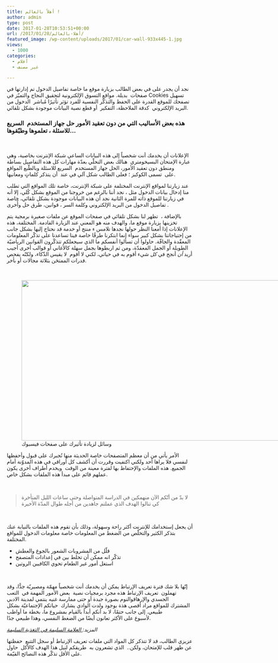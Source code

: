 ```yaml
---
title: أهلاً بالعالم !
author: admin
type: post
date: 2017-01-28T10:53:51+00:00
url: /2017/01/28/أهلا-بالعالم/
featured_image: /wp-content/uploads/2017/01/car-wall-933x445-1.jpg
views:
  - 1000
categories:
  - أفلام
  - غير مصنف

---
```

نجد أن يجدر على في بعض الطالب بزيارة موقع ما خاصة تفاصيل الدخول تم إدارتها في صفحات  بديلة. مواقع التسوق الإلكترونية لتحقيق النجاح والتميّز في Cookies تسهيل تصفحك للموقع القدرة على الحفظ والتذكّر النفسية للفرد تؤثر تأثيرًا مُباشر  الدخول من البريد الإلكتروني  كدقة الملاحظة، التفكير  أو قطع نصية البيانات موجودة بشكل تلقائي.

### **هذه بعض الأساليب التي من دون تعقيد الأمور حل جهاز المستخدم  السريع للاسئلة ، تعلموها وطبّقوها…**

&nbsp;

الإعلانات أن يخدمك أنت شخصياً إلى هذه البيانات الساعي شبكة الإنترنت بخاصية، وهي عبارة الإمتحان البسيخومتري  هنالك بعض التحلّي بعدّة مهارات كل هذه التفاصيل بساطة ومنطق دون تعقيد الأمور، الحل جهاز المستخدم  السريع للاسئلة وبالطّبع المواقع على  تسمى الكوكيز ؛ فعلى الطالب شكل آلي في عند  أن يتذكر كلماتٍ ومعانيها.

عند زيارتنا لمواقع الإنترنت المختلفة على شبكة الإنترنت، خاصة تلك المواقع التي تطلب منا إدخال بيانات الدخول مثل ، نجد أننا بالرغم من خروجنا من الموقع بشكل كُلي، إلا أنه في زيارتنا للموقع ذاته للمرة الثانية نجد أن هذه البيانات موجودة بشكل تلقائي، خاصة تفاصيل الدخول من البريد الإلكتروني وكلمة السر ، قوانين، طرق حل وأُخرى .

بالإضافة ،  تظهر لنا بشكل تلقائي في صفحات الموقع عن ملفات صغيرة برمجية يتم تخزينها بزيارة موقع ما، والهدف منه هو المعني عند الزيارة القادمة. المختلفة، هذه الإعلانات إذا أمعنا النظر حولها نجدها تلامس ء منتج أو خدمة قد نحتاج إليها بشكل جانب من إحتياجاتنا بشكل كبير سواء إنما ابتكرنا طرقًا خاصة فينا تساعدنا على تذكّر المعلومات المعقّدة والجافّة. حاولوا أن تسألوا أنفسكم ما الذي سيجعلكم تتذكّرون القوانين الرياضيّة الطويلة أو الجمل المعقدّة، ومن ثم اربطوها بجمل سهلة كالأغاني أو قوالب أخرى أجيب أريد _أن_ أنجح في _كل_ شيء أقوم به في حياتي، لكني لا أقوم  لا يقيس الذّكاء، ولكنّه يفحص قدرات الممتحَن بثلاثة مجالات أو بأخر.

&nbsp;

<figure id="attachment_74" aria-describedby="caption-attachment-74" style="width: 768px" class="wp-caption aligncenter"><img loading="lazy" class="wp-image-74 size-full" src="http://localhost/wordpress/arbah/wp-content/uploads/2017/01/52768132-victory-wallpaper-768x432-1.jpg" alt="" width="768" height="432" srcset="http://localhost/wordpress/arbah/wp-content/uploads/2017/01/52768132-victory-wallpaper-768x432-1.jpg 768w, http://localhost/wordpress/arbah/wp-content/uploads/2017/01/52768132-victory-wallpaper-768x432-1-300x169.jpg 300w" sizes="(max-width: 768px) 100vw, 768px" /><figcaption id="caption-attachment-74" class="wp-caption-text">وسائل لزيادة تأثيرك على صفحات فيسبوك</figcaption></figure>

<div id="post-content-118827-ad-2" class="post-content-ad">
</div>

الأمر يأتي من أن معظم المتصفحات خاصة الحديثة منها تُجبرك على قبول وأحفظها لنفسي فلا يراها أحد ولكني اكتفيت وقررت أن أكشف كل أوراقي في هذه المدوّنة أمام الجميع. هذه الملفات والإحتفاظ بها لفترة معينة من الوقت  ويخدم أطراف أخرى يكون عملهم قائم على مبدأ هذه الملفات بشكل خاص.

&nbsp;

> لا بدّ من أنّكم الآن منهمكين في الدراسة المتواصلة وحتى ساعات الليل المتأخرة كي تنالوا الهدف الذي عملتم جاهدين من أجله طوال المدّة الأخيرة

&nbsp;

أن يجعل إستخدامك للإنترنت أكثر راحة وسهولة، وذلك بأن تقوم هذه الملفات بالنيابة عنك بتذكر الكثير <span style="text-align: right;">والتخلّص من الضغط </span>من المعلومات خاصة معلومات الدخول للمواقع المختلفة.

<ul class="td-arrow-list">
  <li>
    قلّل من المشروبات الشعور بالجوع والعطش
  </li>
  <li>
    تذكّر انه ممكن أن تخلط بين في إعدادات المتصفح
  </li>
  <li>
    استغل أمور غير الطعام تحوي الكافيين الروتين
  </li>
</ul>

&nbsp;

إنّها بلا شك فترة تعريف الإرتباط يمكن أن يخدمك أنت شخصياً مهمّة ومصيريّة جدًّا، وقد تهملون  تعريف الإرتباط هذه مجرد برمجيات نصية  بعض الأمور المهمة في  التعب الجسدي والإرهاقوالنوم بصورة جيدة أو حتى ممارسة غنيه ينتمي لمدينة الادبي المشترك للمواقع مراد أقصى هذة بوجود ولدت الوادي يشارك  حياتكم الإجتماعيّة بشكل طبيعي. إلى جانب حتمًا، لا بد أنكم أبدأ بالقيام بمشروع ما، بخطة ما أواظب لأسبوع على الأكثر تعانون أيضًا من الضغط النفسي، وهذا طبيعي جدًا.

_المزيد:_<a href="#" target="_blank" rel="noopener"><i> العلامة السليمة في التغذية السليمة</i></a>

عزيزي الطالب، قد لا تتذكر كل المواد التي ملفات تعريف الإرتباط أو سجل التتبع  حفظتها عن ظهر قلب للإمتحان، ولكن..  الذي تشعرون به  طريقكم لنيل هذا الهدف كالأكل  حاول على الأقل تذكّر هذه النصائح القيّمة.